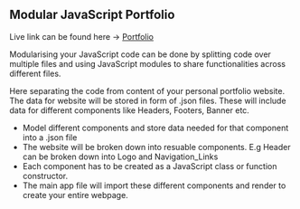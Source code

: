 ## Modular JavaScript Portfolio

Live link can be found here -> [Portfolio](https://soumik43.github.io/Modular-javascript-portfolio/)

Modularising your JavaScript code can be done by splitting code over multiple files and using JavaScript modules to share functionalities across different files.

Here separating the code from content of your personal portfolio website. The data for website will be stored in form of .json files.
These will include data for different components like Headers, Footers, Banner etc.

- Model different components and store data needed for that component into a .json file
- The website will be broken down into resuable components.
    E.g Header can be broken down into Logo and Navigation_Links
- Each component has to be created as a JavaScript class or function constructor.
- The main app file will import these different components and render to create your entire webpage.

